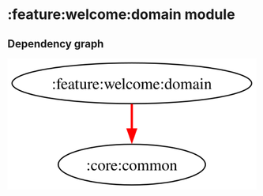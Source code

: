 # :feature:welcome:domain module
## Dependency graph
![Dependency graph](../../../docs/images/graphs/dep_graph_feature_welcome_domain.svg)
